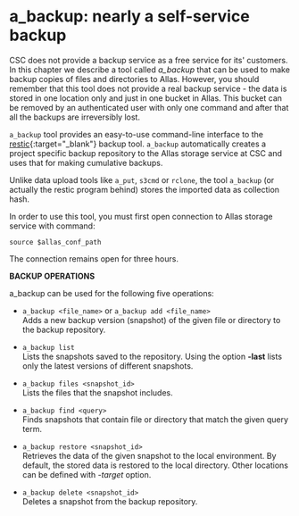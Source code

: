 # a_backup: nearly a self-service backup

CSC does not provide a backup service as a free service for its' customers. In this chapter we describe a tool called *a_backup*
that can be used to make backup copies of files and directories to Allas.  However, you should remember that this tool does not 
provide a real backup service - the data is stored in one location only and just in one bucket in Allas. This bucket can be
removed by an authenticated user with only one command and after that all the backups are irreversibly lost. 

`a_backup` tool provides an easy-to-use command-line interface to the [restic](https://restic.readthedocs.io/){:target="_blank"} backup tool.
 `a_backup` automatically creates a project specific backup 
repository to the Allas storage service at CSC and uses that for making cumulative backups.

Unlike data upload tools like `a_put`, `s3cmd` or `rclone`, the tool `a_backup` (or actually the restic program behind) stores the imported 
data as collection hash.


In order to use this tool, you must first open connection to Allas storage service with
command:
```
source $allas_conf_path
```

The connection remains open for three hours.


**BACKUP OPERATIONS**

a_backup can be used for the following five operations:

 - `a_backup <file_name>`  or `a_backup add <file_name>`   
 	Adds a new backup version (snapshot) of the given file or directory to the backup repository.

 - `a_backup list`   
 	Lists the snapshots saved to the repository. Using the option **-last** lists only the latest versions of different snapshots.
 
 - `a_backup files <snapshot_id>`   
 	Lists the files that the snapshot includes.

 - `a_backup find <query>`          
 	Finds snapshots that contain file or directory that match the given query term.

 - `a_backup restore <snapshot_id>`  
 	Retrieves the data of the given snapshot to the local environment. 
	By default, the stored data is restored to the local directory. Other locations can be defined with *-target* option.

 - `a_backup delete <snapshot_id>`  
 	Deletes a snapshot from the backup repository.

